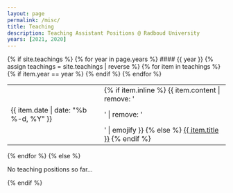 ```yaml
---
layout: page
permalink: /misc/
title: Teaching
description: Teaching Assistant Positions @ Radboud University
years: [2021, 2020]
---
```

<div class="news">
  {% if site.teachings  %}
  {% for year in page.years %}
  #### {{ year }}
    <table>
    {% assign teachings = site.teachings | reverse %}
    {% for item in teachings %}
      {% if item.year == year %}
        <tr>
          <td class="date">{{ item.date | date: "%b %-d, %Y" }}</td>
          <td class="announcement">
            {% if item.inline %}
              {{ item.content | remove: '<p>' | remove: '</p>' | emojify }}
            {% else %}
              <a class="news-title" href="{{ item.url | prepend: site.baseurl }}">{{ item.title }}</a>
            {% endif %}
          </td>
        </tr>
      {% endif %}
    {% endfor %}
    </table>
  {% endfor %}
  {% else %}
    <p>No teaching positions so far...</p>
  {% endif %}
</div>
